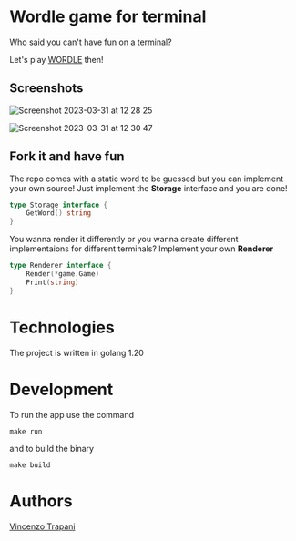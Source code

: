 # Wordle game for terminal

Who said you can't have fun on a terminal?

Let's play [WORDLE](https://www.nytimes.com/games/wordle/index.html) then! 

## Screenshots

![Screenshot 2023-03-31 at 12 28 25](https://user-images.githubusercontent.com/5497475/229344196-b1a7bd89-60fe-4a05-a7f6-218df50b802c.png)


![Screenshot 2023-03-31 at 12 30 47](https://user-images.githubusercontent.com/5497475/229344202-93be0052-ed8a-4f56-9dff-631ca9a78f67.png)

## Fork it and have fun
The repo comes with a static word to be guessed but you can implement your own source! Just implement the **Storage** interface and you are done!

```go
type Storage interface {
	GetWord() string
}

```

You wanna render it differently or you wanna create different implementaions for different terminals? Implement your own **Renderer**

```go
type Renderer interface {
	Render(*game.Game)
	Print(string)
}
```
# Technologies
The project is written in golang 1.20

# Development
To run the app use the command
```
make run
```
and to build the binary
```
make build
```

# Authors
[Vincenzo Trapani](https://github.com/trapvincenzo)
